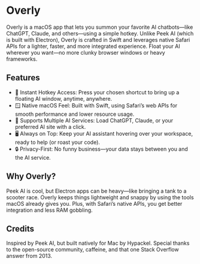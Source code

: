 # Overly

Overly is a macOS app that lets you summon your favorite AI chatbots—like ChatGPT, Claude, and others—using a simple hotkey. Unlike Peek AI (which is built with Electron), Overly is crafted in Swift and leverages native Safari APIs for a lighter, faster, and more integrated experience. Float your AI wherever you want—no more clunky browser windows or heavy frameworks.

## Features

- 🚀 Instant Hotkey Access: Press your chosen shortcut to bring up a floating AI window, anytime, anywhere.
- 🪟 Native macOS Feel: Built with Swift, using Safari’s web APIs for smooth performance and lower resource usage.
- 🤖 Supports Multiple AI Services: Load ChatGPT, Claude, or your preferred AI site with a click.
- 🖥 Always on Top: Keep your AI assistant hovering over your workspace, ready to help (or roast your code).
- 🔒 Privacy-First: No funny business—your data stays between you and the AI service.

## Why Overly?

Peek AI is cool, but Electron apps can be heavy—like bringing a tank to a scooter race. Overly keeps things lightweight and snappy by using the tools macOS already gives you. Plus, with Safari’s native APIs, you get better integration and less RAM gobbling.

## Credits

Inspired by Peek AI, but built natively for Mac by Hypackel. Special thanks to the open-source community, caffeine, and that one Stack Overflow answer from 2013.
